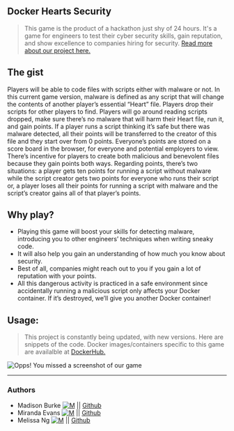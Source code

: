 ## Docker Hearts Security
> This game is the product of a hackathon just shy of 24 hours. It's a game for engineers to test their cyber security skills, gain reputation, and show excellence to companies hiring for security.
[Read more about our project here.](https://medium.com/@MelissaNg__/docker-hearts-security-dd4eee76f09a)

## The gist
Players will be able to code files with scripts either with malware or not. In this current game version, malware is defined as any script that will change the contents of another player’s essential “Heart” file. Players drop their scripts for other players to find. Players will go around reading scripts dropped, make sure there’s no malware that will harm their Heart file, run it, and gain points. If a player runs a script thinking it’s safe but there was malware detected, all their points will be transferred to the creator of this file and they start over from 0 points. Everyone’s points are stored on a score board in the browser, for everyone and potential employers to view. There’s incentive for players to create both malicious and benevolent files because they gain points both ways. Regarding points, there’s two situations: a player gets ten points for running a script without malware while the script creator gets two points for everyone who runs their script or, a player loses all their points for running a script with malware and the script’s creator gains all of that player’s points.

## Why play?
* Playing this game will boost your skills for detecting malware, introducing you to other engineers’ techniques when writing sneaky code.
* It will also help you gain an understanding of how much you know about security.
* Best of all, companies might reach out to you if you gain a lot of reputation with your points.
* All this dangerous activity is practiced in a safe environment since accidentally running a malicious script only affects your Docker container. If it’s destroyed, we’ll give you another Docker container!

## Usage:
> This project is constantly being updated, with new versions. Here are snippets of the code. Docker images/containers specific to this game are availalble at [DockerHub.](https://hub.docker.com/r/melissan/security_game/) 

![Opps! You missed a screenshot of our game](https://raw.githubusercontent.com/MelissaN/DockerHeartsSecurity/master/V2/screenshots/kouki700.JPG)

---
### Authors
* Madison Burke [![M](https://upload.wikimedia.org/wikipedia/fr/thumb/c/c8/Twitter_Bird.svg/30px-Twitter_Bird.svg.png)](https://twitter.com/JsonBurke) || [Github](https://github.com/RocketHTML)
* Miranda Evans [![M](https://upload.wikimedia.org/wikipedia/fr/thumb/c/c8/Twitter_Bird.svg/30px-Twitter_Bird.svg.png)](https://twitter.com/mirandarevans) || [Github](https://github.com/RocketHTML)
* Melissa Ng [![M](https://upload.wikimedia.org/wikipedia/fr/thumb/c/c8/Twitter_Bird.svg/30px-Twitter_Bird.svg.png)](https://twitter.com/MelissaNg__) || [Github](https://github.com/MelissaN)
